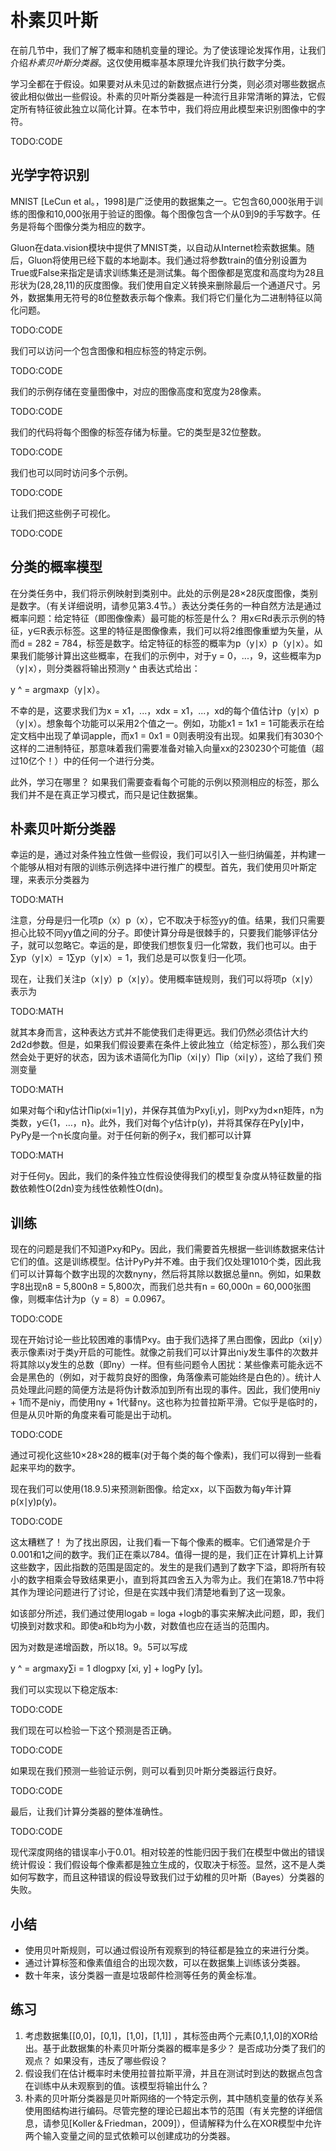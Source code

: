 

<!--
 * @version:
 * @Author:  StevenJokess https://github.com/StevenJokess
 * @Date: 2020-07-25 13:44:47
 * @LastEditors:  StevenJokess https://github.com/StevenJokess
 * @LastEditTime: 2020-08-08 10:54:32
 * @Description:MT
 * @TODO::
 * @Reference:http://preview.d2l.ai/d2l-en/master/chapter_appendix-mathematics-for-deep-learning/naive-bayes.html
-->

# 朴素贝叶斯

在前几节中，我们了解了概率和随机变量的理论。为了使该理论发挥作用，让我们介绍*朴素贝叶斯分类器*。这仅使用概率基本原理允许我们执行数字分类。

学习全都在于假设。如果要对从未见过的新数据点进行分类，则必须对哪些数据点彼此相似做出一些假设。朴素的贝叶斯分类器是一种流行且非常清晰的算法，它假定所有特征彼此独立以简化计算。在本节中，我们将应用此模型来识别图像中的字符。

TODO:CODE

## 光学字符识别

MNIST [LeCun et al。，1998]是广泛使用的数据集之一。它包含60,000张用于训练的图像和10,000张用于验证的图像。每个图像包含一个从0到9的手写数字。任务是将每个图像分类为相应的数字。

Gluon在data.vision模块中提供了MNIST类，以自动从Internet检索数据集。随后，Gluon将使用已经下载的本地副本。我们通过将参数train的值分别设置为True或False来指定是请求训练集还是测试集。每个图像都是宽度和高度均为28且形状为(28,28,11)的灰度图像。我们使用自定义转换来删除最后一个通道尺寸。另外，数据集用无符号的8位整数表示每个像素。我们将它们量化为二进制特征以简化问题。

TODO:CODE

我们可以访问一个包含图像和相应标签的特定示例。

TODO:CODE

我们的示例存储在变量图像中，对应的图像高度和宽度为28像素。

TODO:CODE

我们的代码将每个图像的标签存储为标量。它的类型是32位整数。

TODO:CODE

我们也可以同时访问多个示例。

TODO:CODE

让我们把这些例子可视化。

TODO:CODE

## 分类的概率模型

在分类任务中，我们将示例映射到类别中。此处的示例是28×28灰度图像，类别是数字。（有关详细说明，请参见第3.4节。）表达分类任务的一种自然方法是通过概率问题：给定特征（即图像像素）最可能的标签是什么？ 用x∈Rd表示示例的特征，y∈R表示标签。这里的特征是图像像素，我们可以将2维图像重塑为矢量，从而d = 282 = 784，标签是数字。给定特征的标签的概率为p（y∣x）p（y∣x）。如果我们能够计算出这些概率，在我们的示例中，对于y = 0，...，9，这些概率为p（y∣x），则分类器将输出预测y ^ 由表达式给出：

y ^ = argmaxp（y∣x）。

不幸的是，这要求我们为x = x1，...，xdx = x1，...，xd的每个值估计p（y∣x）p（y∣x）。想象每个功能可以采用2个值之一。例如，功能x1 = 1x1 = 1可能表示在给定文档中出现了单词apple，而x1 = 0x1 = 0则表明没有出现。如果我们有3030个这样的二进制特征，那意味着我们需要准备对输入向量xx的230230个可能值（超过10亿个！）中的任何一个进行分类。

此外，学习在哪里？ 如果我们需要查看每个可能的示例以预测相应的标签，那么我们并不是在真正学习模式，而只是记住数据集。

## 朴素贝叶斯分类器

幸运的是，通过对条件独立性做一些假设，我们可以引入一些归纳偏差，并构建一个能够从相对有限的训练示例选择中进行推广的模型。首先，我们使用贝叶斯定理，来表示分类器为

TODO:MATH

注意，分母是归一化项p（x）p（x），它不取决于标签yy的值。结果，我们只需要担心比较不同yy值之间的分子。即使计算分母是很棘手的，只要我们能够评估分子，就可以忽略它。幸运的是，即使我们想恢复归一化常数，我们也可以。由于∑yp（y∣x）= 1∑yp（y∣x）= 1，我们总是可以恢复归一化项。

现在，让我们关注p（x∣y）p（x∣y）。使用概率链规则，我们可以将项p（x∣y）表示为

TODO:MATH

就其本身而言，这种表达方式并不能使我们走得更远。我们仍然必须估计大约2d2d参数。但是，如果我们假设要素在条件上彼此独立（给定标签），那么我们突然会处于更好的状态，因为该术语简化为∏ip（xi∣y）∏ip（xi∣y），这给了我们 预测变量

TODO:MATH

如果对每个i和y估计∏ip(xi=1∣y)，并保存其值为Pxy[i,y]，则Pxy为d×n矩阵，n为类数，y∈{1，…，n}。此外，我们对每个y估计p(y)，并将其保存在Py[y]中，PyPy是一个n长度向量。对于任何新的例子x，我们都可以计算

TODO:MATH

对于任何y。因此，我们的条件独立性假设使得我们的模型复杂度从特征数量的指数依赖性O(2dn)变为线性依赖性O(dn)。

## 训练

现在的问题是我们不知道Pxy和Py。因此，我们需要首先根据一些训练数据来估计它们的值。这是训练模型。估计PyPy并不难。由于我们仅处理1010个类，因此我们可以计算每个数字出现的次数nyny，然后将其除以数据总量nn。例如，如果数字8出现n8 = 5,800n8 = 5,800次，而我们总共有n = 60,000n = 60,000张图像，则概率估计为p（y = 8）= 0.0967。

TODO:CODE

现在开始讨论一些比较困难的事情Pxy。由于我们选择了黑白图像，因此p（xi∣y）表示像素i对于类y开启的可能性。就像之前我们可以计算出niy发生事件的次数并将其除以y发生的总数（即ny）一样。但有些问题令人困扰：某些像素可能永远不会是黑色的（例如，对于裁剪良好的图像，角落像素可能始终是白色的）。统计人员处理此问题的简便方法是将伪计数添加到所有出现的事件。因此，我们使用niy + 1而不是niy，而使用ny + 1代替ny。这也称为拉普拉斯平滑。它似乎是临时的，但是从贝叶斯的角度来看可能是出于动机。

TODO:CODE

通过可视化这些10×28×28的概率(对于每个类的每个像素)，我们可以得到一些看起来平均的数字。

现在我们可以使用(18.9.5)来预测新图像。给定xx，以下函数为每y年计算p(x∣y)p(y)。

TODO:CODE

这太糟糕了！ 为了找出原因，让我们看一下每个像素的概率。它们通常是介于0.001和1之间的数字。我们正在乘以784。值得一提的是，我们正在计算机上计算这些数字，因此指数的范围是固定的。发生的是我们遇到了数字下溢，即将所有较小的数字相乘会导致结果更小，直到将其四舍五入为零为止。我们在第18.7节中将其作为理论问题进行了讨论，但是在实践中我们清楚地看到了这一现象。

如该部分所述，我们通过使用logab = loga +logb的事实来解决此问题，即，我们切换到对数求和。即使a和b均为小数，对数值也应在适当的范围内。

因为对数是递增函数，所以18。9。5可以写成

y ^ = argmaxy∑i = 1 dlogpxy [xi, y] + logPy [y]。

我们可以实现以下稳定版本:

TODO:CODE

我们现在可以检验一下这个预测是否正确。

TODO:CODE

如果现在我们预测一些验证示例，则可以看到贝叶斯分类器运行良好。

TODO:CODE

最后，让我们计算分类器的整体准确性。

TODO:CODE

现代深度网络的错误率小于0.01。相对较差的性能归因于我们在模型中做出的错误统计假设：我们假设每个像素都是独立生成的，仅取决于标签。显然，这不是人类如何写数字，而且这种错误的假设导致我们过于幼稚的贝叶斯（Bayes）分类器的失败。

## 小结

* 使用贝叶斯规则，可以通过假设所有观察到的特征都是独立的来进行分类。
* 通过计算标签和像素值组合的出现次数，可以在数据集上训练该分类器。
* 数十年来，该分类器一直是垃圾邮件检测等任务的黄金标准。

## 练习

1. 考虑数据集[[0,0]，[0,1]，[1,0]，[1,1]] ，其标签由两个元素[0,1,1,0]的XOR给出。基于此数据集的朴素贝叶斯分类器的概率是多少？ 是否成功分类了我们的观点？ 如果没有，违反了哪些假设？
1. 假设我们在估计概率时未使用拉普拉斯平滑，并且在测试时到达的数据点包含在训练中从未观察到的值。该模型将输出什么？
1. 朴素的贝叶斯分类器是贝叶斯网络的一个特定示例，其中随机变量的依存关系使用图结构进行编码。尽管完整的理论已超出本节的范围（有关完整的详细信息，请参见[Koller＆Friedman，2009]），但请解释为什么在XOR模型中允许两个输入变量之间的显式依赖可以创建成功的分类器。
